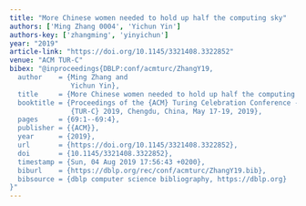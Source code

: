 ```yaml
---
title: "More Chinese women needed to hold up half the computing sky"
authors: ['Ming Zhang 0004', 'Yichun Yin']
authors-key: ['zhangming', 'yinyichun']
year: "2019"
article-link: "https://doi.org/10.1145/3321408.3322852"
venue: "ACM TUR-C"
bibex: "@inproceedings{DBLP:conf/acmturc/ZhangY19,
  author    = {Ming Zhang and
               Yichun Yin},
  title     = {More Chinese women needed to hold up half the computing sky},
  booktitle = {Proceedings of the {ACM} Turing Celebration Conference - China, {ACM}
               {TUR-C} 2019, Chengdu, China, May 17-19, 2019},
  pages     = {69:1--69:4},
  publisher = {{ACM}},
  year      = {2019},
  url       = {https://doi.org/10.1145/3321408.3322852},
  doi       = {10.1145/3321408.3322852},
  timestamp = {Sun, 04 Aug 2019 17:56:43 +0200},
  biburl    = {https://dblp.org/rec/conf/acmturc/ZhangY19.bib},
  bibsource = {dblp computer science bibliography, https://dblp.org}
}"
---
```


